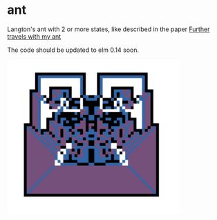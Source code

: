 ant
===

Langton's ant with 2 or more states, like described in the paper [Further travels with my ant](http://www.math.sunysb.edu/preprints/ims95-1.pdf)

The code should be updated to elm 0.14 soon.

<img src="https://github.com/heidisu/ant/blob/master/screenshot.png" alt="ant" width="400px">
